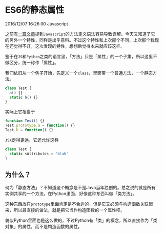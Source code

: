 # ES6的静态属性
2016/12/07 16:26:00
Javascript


之前有[一篇文章][prev]提到`Javascript`的方法定义语法容易导致误解。今天又知道了它的另外一个特性，同样是出乎意料。不过这个特性和上次那个不同，上次那个我现在还觉得不好，这次发现的特性，想想后觉得本来就应该这样。

鉴于在`JS`和`Python`之类的语言里，「方法」只是「属性」的一个子集，所以这里不做区分，统一称作「属性」。

我们依旧从一个例子开始，先定义一个`class`，里面带一个普通方法，一个静态方法。

```js
class Test {
  a() {}
  static b() {}
}
```

实际上它相当于

```js
function Test() {}
Test.prototype.a = function() {}
Test.b = function() {}
```

`JSX`走得更远，它还允许这样

```js
class Test {
  static sAttributes = 'blah'
}
```


## 为什么？

何为「静态方法」？不知道这个概念是不是Java当年独创的。总之说的就是所有实例共享的一个方法。在Python里面，好像这种东西叫做「类方法」。

这种东西放在`prototype`里面肯定是不合适的，但是它又必须与构造函数关联起来，所以最直接的做法，就是把它当作构造函数的一个属性呗。

貌似Python里面也是这么做的，不过Python有「类」的概念，所以直接作为「类对象」的属性，而不是构造函数的属性。


[prev]: /WeirdMethodDefinition.html
